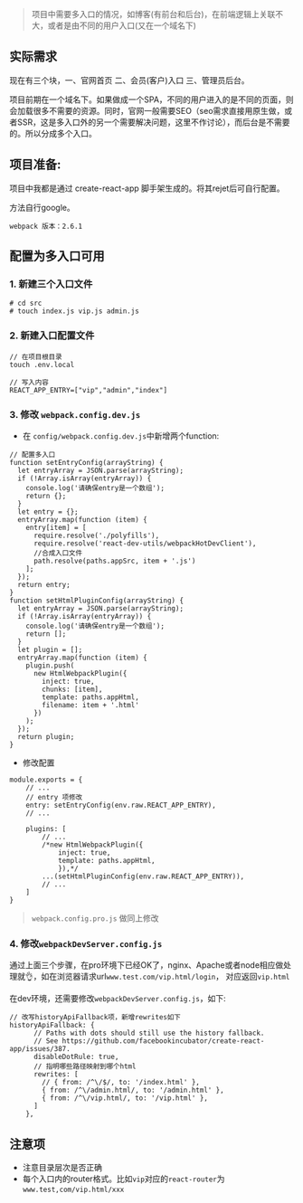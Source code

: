 > 项目中需要多入口的情况，如博客(有前台和后台)，在前端逻辑上关联不大，或者是由不同的用户入口(又在一个域名下)

## 实际需求
现在有三个块，一、官网首页 二、会员(客户)入口 三、管理员后台。

项目前期在一个域名下。如果做成一个SPA，不同的用户进入的是不同的页面，则会加载很多不需要的资源。同时，官网一般需要SEO（seo需求直接用原生做，或者SSR，这是多入口外的另一个需要解决问题，这里不作讨论），而后台是不需要的。所以分成多个入口。

## 项目准备:

项目中我都是通过 create-react-app 脚手架生成的。将其rejet后可自行配置。

方法自行google。
```
webpack 版本：2.6.1
```

## 配置为多入口可用
### 1. 新建三个入口文件
```
# cd src
# touch index.js vip.js admin.js
```
    
### 2. 新建入口配置文件
```
// 在项目根目录
touch .env.local

// 写入内容
REACT_APP_ENTRY=["vip","admin","index"]
```

### 3. 修改 `webpack.config.dev.js`
- 在 `config/webpack.config.dev.js`中新增两个function:
```
// 配置多入口
function setEntryConfig(arrayString) {
  let entryArray = JSON.parse(arrayString);
  if (!Array.isArray(entryArray)) {
    console.log('请确保entry是一个数组');
    return {};
  }
  let entry = {};
  entryArray.map(function (item) {
    entry[item] = [
      require.resolve('./polyfills'),
      require.resolve('react-dev-utils/webpackHotDevClient'),
      //合成入口文件
      path.resolve(paths.appSrc, item + '.js')
    ];
  });
  return entry;
}
function setHtmlPluginConfig(arrayString) {
  let entryArray = JSON.parse(arrayString);
  if (!Array.isArray(entryArray)) {
    console.log('请确保entry是一个数组');
    return [];
  }
  let plugin = [];
  entryArray.map(function (item) {
    plugin.push(
      new HtmlWebpackPlugin({
        inject: true,
        chunks: [item],
        template: paths.appHtml,
        filename: item + '.html'
      })
    );
  });
  return plugin;
}
```
- 修改配置
```
module.exports = {
    // ...
    // entry 项修改
    entry: setEntryConfig(env.raw.REACT_APP_ENTRY),
    // ...
    
    plugins: [
        // ...
        /*new HtmlWebpackPlugin({
            inject: true,
            template: paths.appHtml,
            }),*/
        ...(setHtmlPluginConfig(env.raw.REACT_APP_ENTRY)),
        // ...
    ]
}
```

> `webpack.config.pro.js` 做同上修改

### 4. 修改`webpackDevServer.config.js`
通过上面三个步骤，在pro环境下已经OK了，nginx、Apache或者node相应做处理就👌，如在浏览器请求url`www.test.com/vip.html/login`， 对应返回`vip.html`

在dev环境，还需要修改`webpackDevServer.config.js`，如下:
```
// 改写historyApiFallback项，新增rewrites如下
historyApiFallback: {
      // Paths with dots should still use the history fallback.
      // See https://github.com/facebookincubator/create-react-app/issues/387.
      disableDotRule: true,
      // 指明哪些路径映射到哪个html
      rewrites: [
        // { from: /^\/$/, to: '/index.html' },
        { from: /^\/admin.html/, to: '/admin.html' },
        { from: /^\/vip.html/, to: '/vip.html' },
      ]
    },
```

## 注意项
- 注意目录层次是否正确
- 每个入口内的router格式。比如`vip`对应的`react-router`为`www.test,com/vip.html/xxx`
